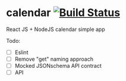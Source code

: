 # calendar [![Build Status](https://travis-ci.org/lzakrzewski/calendar.svg?branch=master)](https://travis-ci.org/lzakrzewski/calendar)

React JS + NodeJS calendar simple app

Todo: 
 - [ ] Eslint
 - [ ] Remove "get" naming approach
 - [ ] Mocked JSONschema API contract
 - [ ] API